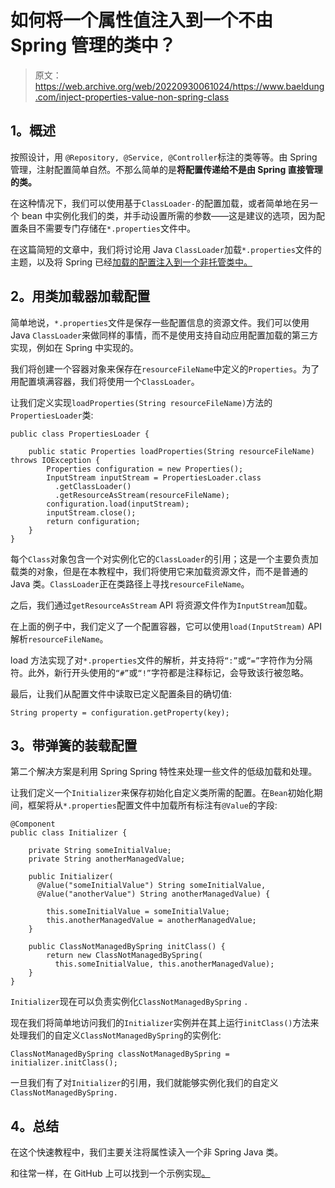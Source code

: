 # 如何将一个属性值注入到一个不由 Spring 管理的类中？

> 原文：<https://web.archive.org/web/20220930061024/https://www.baeldung.com/inject-properties-value-non-spring-class>

## **1。概述**

按照设计，用 `@Repository, @Service, @Controller`标注的类等等。由 Spring 管理，注射配置简单自然。不那么简单的是**将配置传递给不是由 Spring 直接管理的类。**

在这种情况下，我们可以使用基于`ClassLoader-`的配置加载，或者简单地在另一个 bean 中实例化我们的类，并手动设置所需的参数——这是建议的选项，因为配置条目不需要专门存储在`*.properties`文件中。

在这篇简短的文章中，我们将讨论用 Java `ClassLoader`加载`*.properties`文件的主题，以及将 Spring 已经[加载的配置注入到一个非托管类中。](/web/20220926201346/https://www.baeldung.com/properties-with-spring)

## **2。用类加载器加载配置**

简单地说，`*.properties`文件是保存一些配置信息的资源文件。我们可以使用 Java `ClassLoader`来做同样的事情，而不是使用支持自动应用配置加载的第三方实现，例如在 Spring 中实现的。

我们将创建一个容器对象来保存在`resourceFileName`中定义的`Properties`。为了用配置填满容器，我们将使用一个`ClassLoader`。

让我们定义实现`loadProperties(String resourceFileName)`方法的`PropertiesLoader`类:

```
public class PropertiesLoader {

    public static Properties loadProperties(String resourceFileName) throws IOException {
        Properties configuration = new Properties();
        InputStream inputStream = PropertiesLoader.class
          .getClassLoader()
          .getResourceAsStream(resourceFileName);
        configuration.load(inputStream);
        inputStream.close();
        return configuration;
    }
}
```

每个`Class`对象包含一个对实例化它的`ClassLoader`的引用；这是一个主要负责加载类的对象，但是在本教程中，我们将使用它来加载资源文件，而不是普通的 Java 类。`ClassLoader`正在类路径上寻找`resourceFileName`。

之后，我们通过`getResourceAsStream` API 将资源文件作为`InputStream`加载。

在上面的例子中，我们定义了一个配置容器，它可以使用`load(InputStream)` API 解析`resourceFileName`。

load 方法实现了对`*.properties`文件的解析，并支持将`“:”`或`“=”`字符作为分隔符。此外，新行开头使用的`“#”`或`“!”`字符都是注释标记，会导致该行被忽略。

最后，让我们从配置文件中读取已定义配置条目的确切值:

```
String property = configuration.getProperty(key);
```

## **3。带弹簧的装载配置**

第二个解决方案是利用 Spring Spring 特性来处理一些文件的低级加载和处理。

让我们定义一个`Initializer`来保存初始化自定义类所需的配置。在`Bean`初始化期间，框架将从`*.properties`配置文件中加载所有标注有`@Value`的字段:

```
@Component
public class Initializer {

    private String someInitialValue;
    private String anotherManagedValue;

    public Initializer(
      @Value("someInitialValue") String someInitialValue,
      @Value("anotherValue") String anotherManagedValue) {

        this.someInitialValue = someInitialValue;
        this.anotherManagedValue = anotherManagedValue;
    }

    public ClassNotManagedBySpring initClass() {
        return new ClassNotManagedBySpring(
          this.someInitialValue, this.anotherManagedValue);
    }
}
```

`Initializer`现在可以负责实例化`ClassNotManagedBySpring` `.`

现在我们将简单地访问我们的`Initializer`实例并在其上运行`initClass()`方法来处理我们的自定义`ClassNotManagedBySpring`的实例化:

```
ClassNotManagedBySpring classNotManagedBySpring = initializer.initClass();
```

一旦我们有了对`Initializer`的引用，我们就能够实例化我们的自定义`ClassNotManagedBySpring.`

## **4。总结**

在这个快速教程中，我们主要关注将属性读入一个非 Spring Java 类。

和往常一样，在 GitHub 上可以找到一个示例实现[。](https://web.archive.org/web/20220926201346/https://github.com/eugenp/tutorials/tree/master/spring-boot-modules/spring-boot-properties-2)